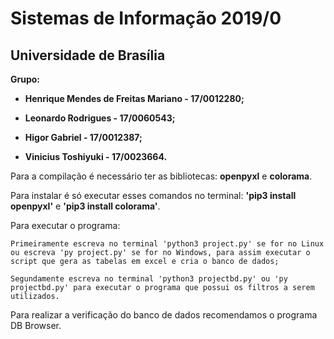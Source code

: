 # Sistemas de Informação 2019/0
## Universidade de Brasília

__Grupo:__

- __Henrique Mendes de Freitas Mariano - 17/0012280;__

- __Leonardo Rodrigues - 17/0060543;__

- __Higor Gabriel - 17/0012387;__

- __Vinicius Toshiyuki - 17/0023664.__

Para a compilação é necessário ter as bibliotecas: __openpyxl__ e __colorama__.

Para instalar é só executar esses comandos no terminal: __'pip3 install openpyxl'__ e __'pip3 install colorama'__.

Para executar o programa:
    
    Primeiramente escreva no terminal 'python3 project.py' se for no Linux ou escreva 'py project.py' se for no Windows, para assim executar o script que gera as tabelas em excel e cria o banco de dados;
    
    Segundamente escreva no terminal 'python3 projectbd.py' ou 'py projectbd.py' para executar o programa que possui os filtros a serem utilizados.

Para realizar a verificação do banco de dados recomendamos o programa DB Browser.


